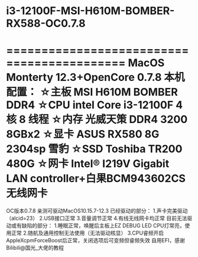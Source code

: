 # i3-12100F-MSI-H610M-BOMBER-RX588-OC0.7.8
===========================================
MacOS Monterty 12.3+OpenCore 0.7.8
本机配置：
☆主板 MSI H610M BOMBER DDR4
☆CPU intel Core i3-12100F 4 核 8 线程
☆内存 光威天策 DDR4 3200 8GBx2
☆显卡 ASUS RX580 8G 2304sp 雪豹
☆SSD Toshiba TR200 480G
☆网卡	Intel® I219V Gigabit LAN controller+白果BCM943602CS无线网卡
===============================================================
OC版本0.7.8 亲测可驱动MacOS10.15.7-12.3
已经驱动的部分：
1.声卡完美驱动（alcid=23）
2.USB接口正常
3.音量调节正常
4.有线无线网卡均正常
目前无法驱动或有缺陷的部分：
1.睡眠正常，唤醒后主板上EZ DEBUG LED CPU灯常亮，使用正常
2.随航及通用控制无法使用（无法驱动核显）
3.CPU睿频开启AppleXcpmForceBoost后正常，关闭选项后可变频但睿频失效
自用EFI，感谢Bilibili@国光_大佬的教程
